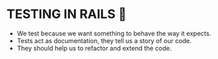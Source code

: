 # TESTING IN RAILS 🧶

- We test because we want something to behave the way it expects.
- Tests act as documentation, they tell us a story of our code.
- They should help us to refactor and extend the code.

